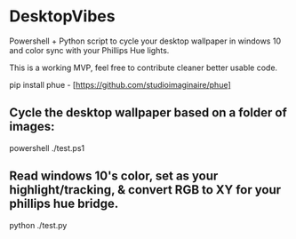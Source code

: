 # DesktopVibes
Powershell + Python script to cycle your desktop wallpaper in windows 10 and color sync with your Phillips Hue lights.

This is a working MVP, feel free to contribute cleaner better usable code.

pip install phue - [https://github.com/studioimaginaire/phue]

## Cycle the desktop wallpaper based on a folder of images:
powershell ./test.ps1

## Read windows 10's color, set as your highlight/tracking, & convert RGB to XY for your phillips hue bridge.
python ./test.py
